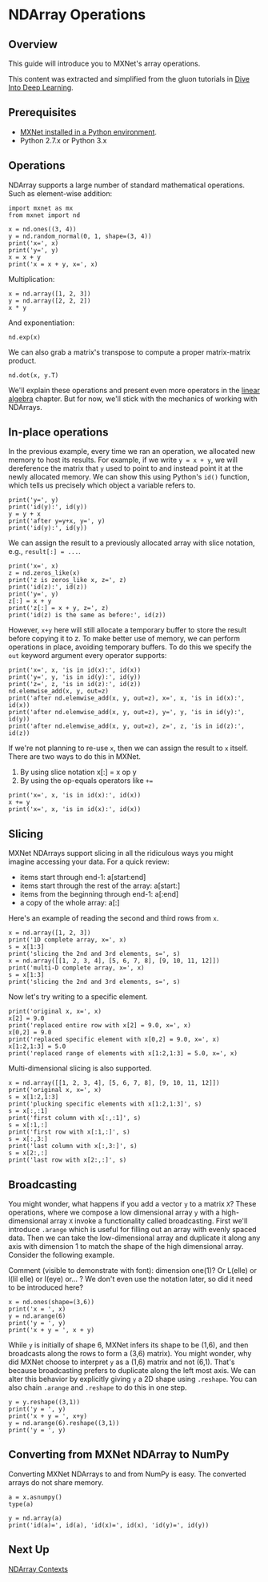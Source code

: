 # NDArray Operations

## Overview
This guide will introduce you to MXNet's array operations.

This content was extracted and simplified from the gluon tutorials in
[Dive Into Deep Learning](http://gluon.io/).

## Prerequisites
* [MXNet installed in a Python environment](../../../install/index.html?language=Python).
* Python 2.7.x or Python 3.x


## Operations

NDArray supports a large number of standard mathematical operations.
Such as element-wise addition:
<!-- keeping it
easy -->

```{.python .input}
import mxnet as mx
from mxnet import nd
```

```{.python .input}
x = nd.ones((3, 4))
y = nd.random_normal(0, 1, shape=(3, 4))
print('x=', x)
print('y=', y)
x = x + y
print('x = x + y, x=', x)
```

Multiplication:

```{.python .input}
x = nd.array([1, 2, 3])
y = nd.array([2, 2, 2])
x * y
```

And exponentiation:
<!-- with these next ones we'll just have to take your word
for it... -->

```{.python .input}
nd.exp(x)
```

We can also grab a matrix's transpose to compute a proper matrix-matrix product.
<!-- because we need to do that before we have coffee every day... and you know
how those dirty, improper matrixeses can be... -->

```{.python .input}
nd.dot(x, y.T)
```

We'll explain these operations and present even more operators in the [linear
algebra](P01-C03-linear-algebra.ipynb) chapter. But for now, we'll stick with
the mechanics of working with NDArrays.

## In-place operations

In the previous
example, every time we ran an operation, we allocated new memory to host its
results. For example, if we write `y = x + y`, we will dereference the matrix
that `y` used to point to and instead point it at the newly allocated memory. We
can show this using Python's `id()` function, which tells us precisely which
object a variable refers to.

<!-- dereference is something C++ people would
know but everyone else... not so much. What's the point? ;) get it? Put it in
more context as to why you care about this and why this is in front of so much
other material. Seems like an optimization topic best suited for later...
###edit### we just talked about this, so I have better context. Now I
understand, but your new reader will not. This should be covered in much more
detail, and quite possibily in its own notebook since I think it will help to
show some gotchas like you mentioned verbally. I am still leaning toward
delaying the introduction of this topic....-->

```{.python .input}
print('y=', y)
print('id(y):', id(y))
y = y + x
print('after y=y+x, y=', y)
print('id(y):', id(y))
```

We can assign the result to a previously allocated array with slice notation,
e.g., `result[:] = ...`.

```{.python .input}
print('x=', x)
z = nd.zeros_like(x)
print('z is zeros_like x, z=', z)
print('id(z):', id(z))
print('y=', y)
z[:] = x + y
print('z[:] = x + y, z=', z)
print('id(z) is the same as before:', id(z))
```

However, `x+y` here will still allocate a temporary buffer to store the result
before copying it to z. To make better use of memory, we can perform operations
in place, avoiding temporary buffers. To do this we specify the `out` keyword
argument every operator supports:

```{.python .input}
print('x=', x, 'is in id(x):', id(x))
print('y=', y, 'is in id(y):', id(y))
print('z=', z, 'is in id(z):', id(z))
nd.elemwise_add(x, y, out=z)
print('after nd.elemwise_add(x, y, out=z), x=', x, 'is in id(x):', id(x))
print('after nd.elemwise_add(x, y, out=z), y=', y, 'is in id(y):', id(y))
print('after nd.elemwise_add(x, y, out=z), z=', z, 'is in id(z):', id(z))
```

If we're not planning to re-use ``x``, then we can assign the result to ``x``
itself. There are two ways to do this in MXNet.
1. By using slice notation x[:]
= x op y
2. By using the op-equals operators like `+=`

```{.python .input}
print('x=', x, 'is in id(x):', id(x))
x += y
print('x=', x, 'is in id(x):', id(x))
```

## Slicing
MXNet NDArrays support slicing in all the ridiculous ways you might
imagine accessing your data. For a quick review:

* items start through end-1: a[start:end]
* items start through the rest of the
array: a[start:]
* items from the beginning through end-1: a[:end]
* a copy of
the whole array: a[:]

Here's an example of reading the second and third rows from `x`.

```{.python .input}
x = nd.array([1, 2, 3])
print('1D complete array, x=', x)
s = x[1:3]
print('slicing the 2nd and 3rd elements, s=', s)
x = nd.array([[1, 2, 3, 4], [5, 6, 7, 8], [9, 10, 11, 12]])
print('multi-D complete array, x=', x)
s = x[1:3]
print('slicing the 2nd and 3rd elements, s=', s)
```

Now let's try writing to a specific element.

```{.python .input}
print('original x, x=', x)
x[2] = 9.0
print('replaced entire row with x[2] = 9.0, x=', x)
x[0,2] = 9.0
print('replaced specific element with x[0,2] = 9.0, x=', x)
x[1:2,1:3] = 5.0
print('replaced range of elements with x[1:2,1:3] = 5.0, x=', x)
```

Multi-dimensional slicing is also supported.

```{.python .input}
x = nd.array([[1, 2, 3, 4], [5, 6, 7, 8], [9, 10, 11, 12]])
print('original x, x=', x)
s = x[1:2,1:3]
print('plucking specific elements with x[1:2,1:3]', s)
s = x[:,:1]
print('first column with x[:,:1]', s)
s = x[:1,:]
print('first row with x[:1,:]', s)
s = x[:,3:]
print('last column with x[:,3:]', s)
s = x[2:,:]
print('last row with x[2:,:]', s)
```

## Broadcasting

You might wonder, what happens if you add a vector `y` to a
matrix `X`? These operations, where we compose a low dimensional array `y` with
a high-dimensional array `X` invoke a functionality called broadcasting. First
we'll introduce `.arange` which is useful for filling out an array with evenly
spaced data. Then we can take the low-dimensional array and duplicate it along
any axis with dimension $1$ to match the shape of the high dimensional array.
Consider the following example.

Comment (visible to demonstrate with font):
dimension one(1)? Or L(elle) or l(lil elle) or I(eye) or... ? We don't even use
the notation later, so did it need to be introduced here?

<!--Also, if you use
a shape like (3,3) you lose some of the impact and miss some errors if people
play with the values. Better to have a distinct shape so that it is more obvious
what is happening and what can break.-->

```{.python .input}
x = nd.ones(shape=(3,6))
print('x = ', x)
y = nd.arange(6)
print('y = ', y)
print('x + y = ', x + y)
```

While `y` is initially of shape $6$,
MXNet infers its shape to be (1,6),
and then broadcasts along the rows to form a (3,6) matrix).
You might wonder, why did MXNet choose to interpret `y` as a (1,6) matrix and not (6,1).
That's because broadcasting prefers to duplicate along the left most axis.
We can alter this behavior by explicitly giving `y` a $2$D shape using `.reshape`.
You can also chain `.arange` and `.reshape` to do this in one step.

```{.python .input}
y = y.reshape((3,1))
print('y = ', y)
print('x + y = ', x+y)
y = nd.arange(6).reshape((3,1))
print('y = ', y)
```

## Converting from MXNet NDArray to NumPy
Converting MXNet NDArrays to and from
NumPy is easy. The converted arrays do not share memory.

```{.python .input}
a = x.asnumpy()
type(a)
```

```{.python .input}
y = nd.array(a)
print('id(a)=', id(a), 'id(x)=', id(x), 'id(y)=', id(y))
```

## Next Up

[NDArray Contexts](03-ndarray-contexts.md)
